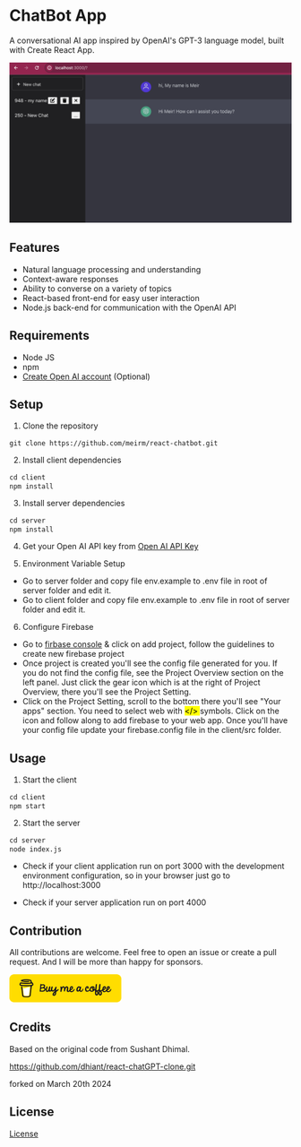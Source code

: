 # ChatBot App

A conversational AI app inspired by OpenAI's GPT-3 language model, built with Create React App.

![Screenshot](images/screenshot.png)

## Features

- Natural language processing and understanding
- Context-aware responses
- Ability to converse on a variety of topics
- React-based front-end for easy user interaction
- Node.js back-end for communication with the OpenAI API

## Requirements

- Node JS
- npm
- [Create Open AI account](https://www.openai.com/signup/) (Optional)

## Setup

1. Clone the repository

```
git clone https://github.com/meirm/react-chatbot.git
```

2. Install client dependencies

```
cd client
npm install
```

3. Install server dependencies

```
cd server
npm install
```

4. Get your Open AI API key from [Open AI API Key](https://platform.openai.com/account/api-keys)

5. Environment Variable Setup

- Go to server folder and copy file env.example to .env file in root of server folder and edit it.
- Go to client folder and copy file env.example to .env file in root of server folder and edit it.


6. Configure Firebase 
- Go to [firbase console](https://console.firebase.google.com/) & click on add project, follow the guidelines to create new firebase project
- Once project is created you'll see the config file generated for you. If you do not find the config file, see the Project Overview section on the left panel. Just click the gear icon     which is at the right of Project Overview, there you'll see the Project Setting. 
- Click on the Project Setting, scroll to the bottom there you'll see "Your apps" section. You need to select web with <mark> </> </mark> symbols. Click on the icon and follow along to add firebase to your web app. Once you'll have your config file update your firebase.config file in the client/src folder. 

## Usage

1. Start the client

```
cd client
npm start
```

2. Start the server

```
cd server
node index.js
```

- Check if your client application run on port 3000 with the development environment configuration, so in your browser just go to http://localhost:3000

- Check if your server application run on port 4000

## Contribution

All contributions are welcome. Feel free to open an issue or create a pull request. And I will be more than happy for sponsors.

[<a href="https://www.buymeacoffee.com/meirmichanie" target="_blank"><img src="./client/public/buymeacoffee.png" alt="Buy Me A Coffee" style="height: 50px !important;width: 200px !important;" ></a>](https://www.buymeacoffee.com/meirmichanie)

## Credits

Based on the original code from Sushant Dhimal.

https://github.com/dhiant/react-chatGPT-clone.git

forked on March 20th 2024

## License

[License](LICENSE)
